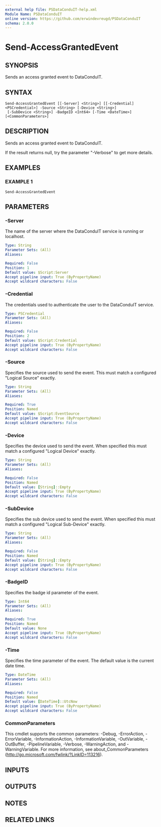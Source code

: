 ```yaml
---
external help file: PSDataConduIT-help.xml
Module Name: PSDataConduIT
online version: https://github.com/erwindevreugd/PSDataConduIT
schema: 2.0.0
---
```


# Send-AccessGrantedEvent

## SYNOPSIS
Sends an access granted event to DataConduIT.

## SYNTAX

```
Send-AccessGrantedEvent [[-Server] <String>] [[-Credential] <PSCredential>] -Source <String> [-Device <String>]
 [-SubDevice <String>] -BadgeID <Int64> [-Time <DateTime>] [<CommonParameters>]
```

## DESCRIPTION
Sends an access granted event to DataConduIT.

If the result returns null, try the parameter "-Verbose" to get more details.

## EXAMPLES

### EXAMPLE 1
```
Send-AccessGrantedEvent
```

## PARAMETERS

### -Server
The name of the server where the DataConduIT service is running or localhost.

```yaml
Type: String
Parameter Sets: (All)
Aliases:

Required: False
Position: 1
Default value: $Script:Server
Accept pipeline input: True (ByPropertyName)
Accept wildcard characters: False
```

### -Credential
The credentials used to authenticate the user to the DataConduIT service.

```yaml
Type: PSCredential
Parameter Sets: (All)
Aliases:

Required: False
Position: 2
Default value: $Script:Credential
Accept pipeline input: True (ByPropertyName)
Accept wildcard characters: False
```

### -Source
Specifies the source used to send the event.
This must match a configured "Logical Source" exactly.

```yaml
Type: String
Parameter Sets: (All)
Aliases:

Required: True
Position: Named
Default value: $Script:EventSource
Accept pipeline input: True (ByPropertyName)
Accept wildcard characters: False
```

### -Device
Specifies the device used to send the event.
When specified this must match a configured "Logical Device" exactly.

```yaml
Type: String
Parameter Sets: (All)
Aliases:

Required: False
Position: Named
Default value: [String]::Empty
Accept pipeline input: True (ByPropertyName)
Accept wildcard characters: False
```

### -SubDevice
Specifies the sub device used to send the event.
When specified this must match a configured "Logical Sub-Device" exactly.

```yaml
Type: String
Parameter Sets: (All)
Aliases:

Required: False
Position: Named
Default value: [String]::Empty
Accept pipeline input: True (ByPropertyName)
Accept wildcard characters: False
```

### -BadgeID
Specifies the badge id parameter of the event.

```yaml
Type: Int64
Parameter Sets: (All)
Aliases:

Required: True
Position: Named
Default value: None
Accept pipeline input: True (ByPropertyName)
Accept wildcard characters: False
```

### -Time
Specifies the time parameter of the event.
The default value is the current date time.

```yaml
Type: DateTime
Parameter Sets: (All)
Aliases:

Required: False
Position: Named
Default value: [DateTime]::UtcNow
Accept pipeline input: True (ByPropertyName)
Accept wildcard characters: False
```

### CommonParameters
This cmdlet supports the common parameters: -Debug, -ErrorAction, -ErrorVariable, -InformationAction, -InformationVariable, -OutVariable, -OutBuffer, -PipelineVariable, -Verbose, -WarningAction, and -WarningVariable.
For more information, see about_CommonParameters (http://go.microsoft.com/fwlink/?LinkID=113216).

## INPUTS

## OUTPUTS

## NOTES

## RELATED LINKS

